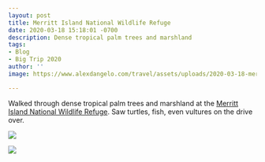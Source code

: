 ```yaml
---
layout: post
title: Merritt Island National Wildlife Refuge
date: 2020-03-18 15:18:01 -0700
description: Dense tropical palm trees and marshland
tags:
- Blog
- Big Trip 2020
author: ''
image: https://www.alexdangelo.com/travel/assets/uploads/2020-03-18-merritt-island-national-wildlife-reserve-palm-fish.jpg

---
```

Walked through dense tropical palm trees and marshland at the [Merritt Island National Wildlife Refuge](https://www.fws.gov/refuge/Merritt_Island/). Saw turtles, fish, even vultures on the drive over. 

![](https://www.alexdangelo.com/travel/assets/uploads/2020-03-18-merritt-island-national-wildlife-reserve-palms.jpg)

![](https://www.alexdangelo.com/travel/assets/uploads/2020-03-18-merritt-island-national-wildlife-reserve-map.jpg)
